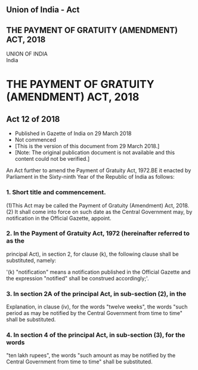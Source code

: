 ## Union of India - Act

## THE PAYMENT OF GRATUITY (AMENDMENT) ACT, 2018

UNION OF INDIA  
India

# THE PAYMENT OF GRATUITY (AMENDMENT) ACT, 2018

## Act 12 of 2018

  * Published in Gazette of India on 29 March 2018 
  * Not commenced 
  * [This is the version of this document from 29 March 2018.] 
  * [Note: The original publication document is not available and this content could not be verified.] 

An Act further to amend the Payment of Gratuity Act, 1972.BE it enacted by
Parliament in the Sixty-ninth Year of the Republic of India as follows:

### 1. Short title and commencement.

(1)This Act may be called the Payment of Gratuity (Amendment) Act, 2018. (2)
It shall come into force on such date as the Central Government may, by
notification in the Official Gazette, appoint.

### 2. In the Payment of Gratuity Act, 1972 (hereinafter referred to as the
principal Act), in section 2, for clause (k), the following clause shall be
substituted, namely:

'(k) "notification" means a notification published in the Official Gazette and
the expression "notified" shall be construed accordingly;'.

### 3. In section 2A of the principal Act, in sub-section (2), in the
Explanation, in clause (iv), for the words "twelve weeks", the words "such
period as may be notified by the Central Government from time to time" shall
be substituted.

### 4. In section 4 of the principal Act, in sub-section (3), for the words
"ten lakh rupees", the words "such amount as may be notified by the Central
Government from time to time" shall be substituted.

